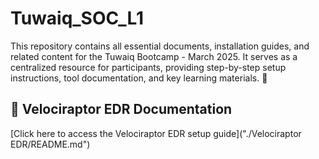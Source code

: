 # Tuwaiq_SOC_L1
This repository contains all essential documents, installation guides, and related content for the Tuwaiq Bootcamp - March 2025. It serves as a centralized resource for participants, providing step-by-step setup instructions, tool documentation, and key learning materials. 🚀


## 📂 Velociraptor EDR Documentation
[Click here to access the Velociraptor EDR setup guide]("./Velociraptor EDR/README.md")
